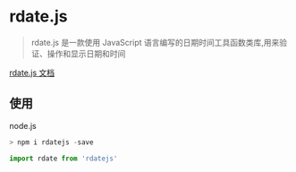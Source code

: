 # rdate.js

> rdate.js 是一款使用 JavaScript 语言编写的日期时间工具函数类库,用来验证、操作和显示日期和时间

[rdate.js 文档](https://shufei021.github.io/rdate/)

## 使用

node.js

```js
> npm i rdatejs -save
```

```js
import rdate from 'rdatejs'
```

